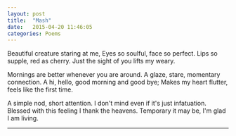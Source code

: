 ```yaml
---
layout: post
title:  "Mash"
date:   2015-04-20 11:46:05
categories: Poems
---
```


Beautiful creature staring at me,
Eyes so soulful, face so perfect.
Lips so supple, red as cherry.
Just the sight of you lifts my weary.

Mornings are better whenever you are around.
A glaze, stare, momentary connection.
A hi, hello, good morning and good bye;
Makes my heart flutter, feels like the first time.

A simple nod, short attention.
I don't mind even if it's just infatuation.
Blessed with this feeling I thank the heavens.
Temporary it may be, I'm glad I am living.

-----


